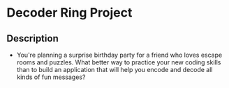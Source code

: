 # Decoder Ring Project

## Description
- You're planning a surprise birthday party for a friend who loves escape rooms and puzzles. What better way to practice your new coding skills than to build an application that will help you encode and decode all kinds of fun messages?

